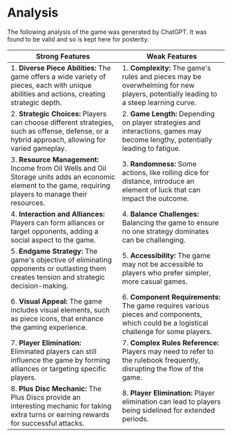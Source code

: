 # Analysis

The following analysis of the game was generated by ChatGPT. It was found to be valid and so is kept here for posterity.

| **Strong Features**                                                                                                                                        | **Weak Features**                                                                                                                       |
| ---------------------------------------------------------------------------------------------------------------------------------------------------------- | --------------------------------------------------------------------------------------------------------------------------------------- |
| 1. **Diverse Piece Abilities:** The game offers a wide variety of pieces, each with unique abilities and actions, creating strategic depth.                | 1. **Complexity:** The game's rules and pieces may be overwhelming for new players, potentially leading to a steep learning curve.      |
| 2. **Strategic Choices:** Players can choose different strategies, such as offense, defense, or a hybrid approach, allowing for varied gameplay.           | 2. **Game Length:** Depending on player strategies and interactions, games may become lengthy, potentially leading to fatigue.          |
| 3. **Resource Management:** Income from Oil Wells and Oil Storage units adds an economic element to the game, requiring players to manage their resources. | 3. **Randomness:** Some actions, like rolling dice for distance, introduce an element of luck that can impact the outcome.              |
| 4. **Interaction and Alliances:** Players can form alliances or target opponents, adding a social aspect to the game.                                      | 4. **Balance Challenges:** Balancing the game to ensure no one strategy dominates can be challenging.                                   |
| 5. **Endgame Strategy:** The game's objective of eliminating opponents or outlasting them creates tension and strategic decision-making.                   | 5. **Accessibility:** The game may not be accessible to players who prefer simpler, more casual games.                                  |
| 6. **Visual Appeal:** The game includes visual elements, such as piece icons, that enhance the gaming experience.                                          | 6. **Component Requirements:** The game requires various pieces and components, which could be a logistical challenge for some players. |
| 7. **Player Elimination:** Eliminated players can still influence the game by forming alliances or targeting specific players.                             | 7. **Complex Rules Reference:** Players may need to refer to the rulebook frequently, disrupting the flow of the game.                  |
| 8. **Plus Disc Mechanic:** The Plus Discs provide an interesting mechanic for taking extra turns or earning rewards for successful attacks.                | 8. **Player Elimination:** Player elimination can lead to players being sidelined for extended periods.                                 |
